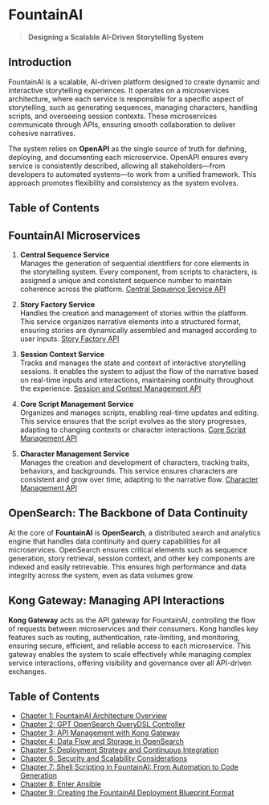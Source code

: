 # FountainAI
> **Designing a Scalable AI-Driven Storytelling System**

## Introduction

FountainAI is a scalable, AI-driven platform designed to create dynamic and interactive storytelling experiences. It operates on a microservices architecture, where each service is responsible for a specific aspect of storytelling, such as generating sequences, managing characters, handling scripts, and overseeing session contexts. These microservices communicate through APIs, ensuring smooth collaboration to deliver cohesive narratives.

The system relies on **OpenAPI** as the single source of truth for defining, deploying, and documenting each microservice. OpenAPI ensures every service is consistently described, allowing all stakeholders—from developers to automated systems—to work from a unified framework. This approach promotes flexibility and consistency as the system evolves.

## Table of Contents

## FountainAI Microservices

1. **Central Sequence Service**  
   Manages the generation of sequential identifiers for core elements in the storytelling system. Every component, from scripts to characters, is assigned a unique and consistent sequence number to maintain coherence across the platform.
[Central Sequence Service API](./microservices/central-sequence-service.md)

2. **Story Factory Service**  
   Handles the creation and management of stories within the platform. This service organizes narrative elements into a structured format, ensuring stories are dynamically assembled and managed according to user inputs.
[Story Factory API](./microservices/story-factory-service.md)

3. **Session Context Service**  
   Tracks and manages the state and context of interactive storytelling sessions. It enables the system to adjust the flow of the narrative based on real-time inputs and interactions, maintaining continuity throughout the experience.
[Session and Context Management API](./microservices/session-context-service.md)

4. **Core Script Management Service**  
   Organizes and manages scripts, enabling real-time updates and editing. This service ensures that the script evolves as the story progresses, adapting to changing contexts or character interactions.
[Core Script Management API](./microservices/core-script-management.md)

5. **Character Management Service**  
   Manages the creation and development of characters, tracking traits, behaviors, and backgrounds. This service ensures characters are consistent and grow over time, adapting to the narrative flow.
 [Character Management API](./microservices/character-management.md)

## OpenSearch: The Backbone of Data Continuity

At the core of **FountainAI** is **OpenSearch**, a distributed search and analytics engine that handles data continuity and query capabilities for all microservices. OpenSearch ensures critical elements such as sequence generation, story retrieval, session context, and other key components are indexed and easily retrievable. This ensures high performance and data integrity across the system, even as data volumes grow.

## Kong Gateway: Managing API Interactions

**Kong Gateway** acts as the API gateway for FountainAI, controlling the flow of requests between microservices and their consumers. Kong handles key features such as routing, authentication, rate-limiting, and monitoring, ensuring secure, efficient, and reliable access to each microservice. This gateway enables the system to scale effectively while managing complex service interactions, offering visibility and governance over all API-driven exchanges.

## Table of Contents

- [Chapter 1: FountainAI Architecture Overview](chapters/chapter1.md)
- [Chapter 2: GPT OpenSearch QueryDSL Controller](chapters/chapter2.md)
- [Chapter 3: API Management with Kong Gateway](chapters/chapter3.md)
- [Chapter 4: Data Flow and Storage in OpenSearch](chapters/chapter4.md)
- [Chapter 5: Deployment Strategy and Continuous Integration](chapters/chapter5.md)
- [Chapter 6: Security and Scalability Considerations](chapters/chapter6.md)
- [Chapter 7: Shell Scripting in FountainAI: From Automation to Code Generation](chapters/chapter7.md)
- [Chapter 8: Enter Ansible](chapters/chapter8.md)
- [Chapter 9: Creating the FountainAI Deployment Blueprint Format](chapters/chapter9.md)

